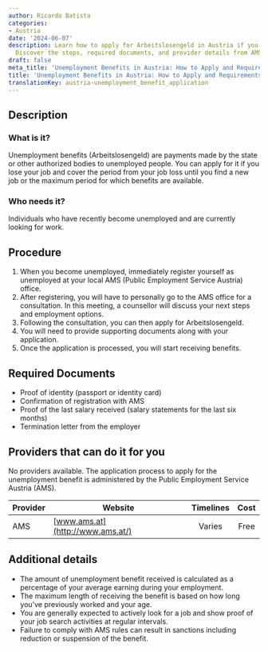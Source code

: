 ```yaml
---
author: Ricardo Batista
categories:
- Austria
date: '2024-06-07'
description: Learn how to apply for Arbeitslosengeld in Austria if you become unemployed.
  Discover the steps, required documents, and provider details from AMS.
draft: false
meta_title: 'Unemployment Benefits in Austria: How to Apply and Requirements'
title: 'Unemployment Benefits in Austria: How to Apply and Requirements'
translationKey: austria-unemployment_benefit_application
---
```



## Description
### What is it?
Unemployment benefits (Arbeitslosengeld) are payments made by the state or other authorized bodies to unemployed people. You can apply for it if you lose your job and cover the period from your job loss until you find a new job or the maximum period for which benefits are available.

### Who needs it?
Individuals who have recently become unemployed and are currently looking for work. 

## Procedure

1. When you become unemployed, immediately register yourself as unemployed at your local AMS (Public Employment Service Austria) office.
2. After registering, you will have to personally go to the AMS office for a consultation. In this meeting, a counsellor will discuss your next steps and employment options.
3. Following the consultation, you can then apply for Arbeitslosengeld.
4. You will need to provide supporting documents along with your application.
5. Once the application is processed, you will start receiving benefits.

## Required Documents
- Proof of identity (passport or identity card)
- Confirmation of registration with AMS
- Proof of the last salary received (salary statements for the last six months)
- Termination letter from the employer

## Providers that can do it for you
No providers available. The application process to apply for the unemployment benefit is administered by the Public Employment Service Austria (AMS).

| Provider        |     Website                        |     Timelines    |       Cost       |
| --------------- | ---------------------------------- |  :-------------: | :--------------: |
| AMS             |  [www.ams.at](http://www.ams.at/)  |   Varies         |     Free         |

## Additional details

- The amount of unemployment benefit received is calculated as a percentage of your average earning during your employment.
- The maximum length of receiving the benefit is based on how long you've previously worked and your age.
- You are generally expected to actively look for a job and show proof of your job search activities at regular intervals.
- Failure to comply with AMS rules can result in sanctions including reduction or suspension of the benefit.